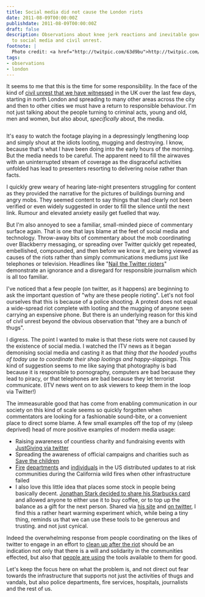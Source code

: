 ```yaml
---
title: Social media did not cause the London riots
date: 2011-08-09T00:00:00Z
publishdate: 2011-08-09T00:00:00Z
draft: false
description: Observations about knee jerk reactions and inevitable government positions
  to social media and civil unrest.
footnote: |
  Photo credit: <a href="http://twitpic.com/63d9bu">http://twitpic.com/63d9bu</a>
tags:
- observations
- london
---
```


It seems to me that this is the time for some responsibility. In the face of the kind of <a href="http://www.bbc.co.uk/news/uk-england-london-14450248" title="BBC News - Further riots in London as violence spreads across England">civil unrest that we have witnessed</a> in the UK over the last few days, starting in north London and spreading to many other areas across the city and then to other cities we must have a return to responsible behaviour.  I'm not just talking about the people turning to criminal acts, young and old, men and women, but also about, <em>specifically</em> about, the media.

<img src="/images/london-cleanup.jpg" alt="">


<p>
    It's easy to watch the footage playing in a depressingly lengthening loop and simply shout at the idiots looting, mugging and destroying. I know, because that's what I have been doing into the early hours of the morning.  But the media needs to be careful. The apparent need to fill the airwaves with an uninterrupted stream of coverage as the disgraceful activities unfolded has lead to presenters resorting to delivering noise rather than facts.
</p>
<p>
    I quickly grew weary of hearing late-night presenters struggling for content as they provided the narrative for the pictures of buildings burning and angry mobs.  They seemed content to say things that had clearly not been verified or even widely suggested in order to fill the silence until the next link. Rumour and elevated anxiety easily get fuelled that way.
</p>
<p>
    But I'm also annoyed to see a familiar, small-minded piece of commentary surface again.  That is one that lays blame at the feet of social media and technology.  Throw-away bits of commentary about the mob coordinating over Blackberry messaging, or spreading over Twitter quickly get repeated, embellished, compounded, and then before we know it, are being viewed as causes of the riots rather than simply communications mediums just like telephones or television. Headlines like "<a href="http://wallblog.co.uk/files/2011/08/Suntwitterriots.jpg">Nail the Twitter rioters</a>" demonstrate an ignorance and a disregard for responsible journalism which is all too familiar.
</p>
<p>
    I've noticed that a few people (on twitter, as it happens) are beginning to ask the important question of "why are these people rioting". Let's not fool ourselves that this is because of a police shooting. A protest does not equal a wide-spread riot complete with looting and the mugging of anyone seen carrying an expensive phone.  But there is an underlying reason for this kind of civil unrest beyond the obvious observation that "they are a bunch of thugs".
</p>
<p>
    I digress. The point I wanted to make is that these riots were not caused by the existence of social media. I watched the ITV news as it began demonising social media and casting it as that <em>thing that the hooded youths of today use to coordinate their shop lootings and happy-slappings</em>.  This kind of suggestion seems to me like saying that photography is bad because it is responsible to pornography, computers are bad because they lead to piracy, or that telephones are bad because they let terrorist communicate. (ITV news went on to ask viewers to keep them in the loop via Twitter!)
</p>
<p>
    The immeasurable good that has come from enabling communication in our society on this kind of scale seems so quickly forgotten when commentators are looking for a fashionable sound-bite, or a convenient place to direct some blame.  A few small examples off the top of my (sleep deprived) head of more positive examples of modern media usage:
</p>
<ul>
    <li>Raising awareness of countless charity and fundraising events with <a href="http://twitter.com/#!/search/justgiving" title="Mentions of JustGiving on Twitter">JustGiving via twitter</a></li>
    <li>Spreading the awareness of official campaigns and charities such as <a href="http://twitter.com/#!/SavetheChildren" title="Save the Children on Twitter">Save the children</a></li>
    <li><a href="http://twitter.com/#!/LAFD" title="LAFD on Twitter">Fire</a> <a href="http://twitter.com/#!/CALFIRESANDIEGO" title="CALFIRESANDIEGO on Twitter">departments</a> and <a href="http://www.wired.com/threatlevel/2007/10/firsthand-repor/" title="Firsthand Reports From California Wildfires Pour Through Twitter  | Threat Level | Wired.com">individuals</a> in the US distributed updates to at risk communities during the California wild fires when other infrastructure failed</li>
    <li> I also love this little idea that places some stock in people being basically decent. <a href="http://latimesblogs.latimes.com/technology/2011/08/starbucks-card-jonathan-stark.html" title="LA Times: Jonathan Stark wants you to use his Starbucks card">Jonathan Stark decided to share his Starbucks card</a> and allowed anyone to either use it to buy coffee, or to top up the balance as a gift for the next person. Shared via <a href="http://jonathanstark.com/card/" title="Get a coffee, give a coffee - Jonathan's Card">his site</a> and <a href="http://twitter.com/#!/jonathanscard" title="@jonathanscard on Twitter">on twitter</a>, I find this a rather heart warming experiment which, while being a tiny thing, reminds us that we can use these tools to be generous and trusting. and not just cynical. </li>
</ul>
<p>
    Indeed the overwhelming response from people coordinating on the likes of twitter to engage in an effort to <a href="http://wallblog.co.uk/2011/08/09/two-sides-to-social-networks-and-the-riots-sun-calls-to-nail-twitter-rioters-as-riotcleanup-trends/" title="Two sides to social networks: Sun calls to nail &lsquo;Twitter rioters&rsquo; as riotcleanup trends | The Wall Blog">clean up after the riot</a> should be an indication not only that there is a will and solidarity in the communities effected, but also that <a href="http://twitter.com/#%21/search?q=%23riotcleanup" title="#riotcleanup on Twitter">people are using</a> the tools available to them for good.
</p>
<p>
    Let's keep the focus here on what the problem is, and not direct out fear towards the infrastructure that supports not just the activities of thugs and vandals, but also police departments, fire services, hospitals, journalists and the rest of us.
</p>
